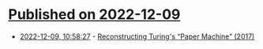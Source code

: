 # [Published on 2022-12-09](index.md)

* [2022-12-09, 10:58:27](https://news.ycombinator.com/item?id=33919996) - [Reconstructing Turing's “Paper Machine” (2017)](https://en.chessbase.com/post/reconstructing-turing-s-paper-machine)
